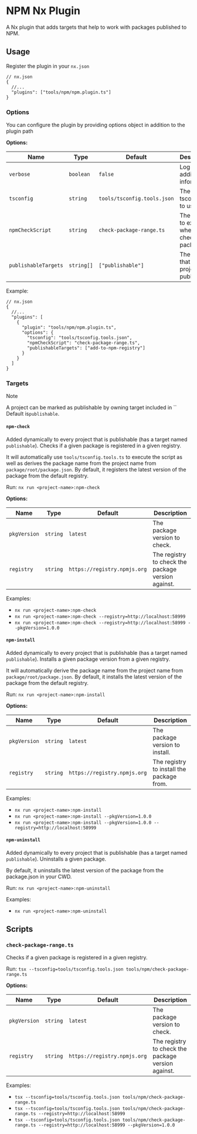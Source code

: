 # NPM Nx Plugin

A Nx plugin that adds targets that help to work with packages published to NPM.

## Usage

Register the plugin in your `nx.json`

```jsonc
// nx.json
{
  //...
  "plugins": ["tools/npm/npm.plugin.ts"]
}
```

### Options

You can configure the plugin by providing options object in addition to the plugin path

**Options:**

| Name                 | Type       | Default                     | Description                                     |
| -------------------- | ---------- | --------------------------- | ----------------------------------------------- |
| `verbose`            | `boolean`  | `false`                     | Log additional information.                     |
| `tsconfig`           | `string`   | `tools/tsconfig.tools.json` | The tsconfig file to use.                       |
| `npmCheckScript`     | `string`   | `check-package-range.ts`    | The script to execute when checking a package.  |
| `publishableTargets` | `string[]` | `["publishable"]`           | The targets that mark a project as publishable. |

Example:

```jsonc
// nx.json
{
  //...
  "plugins": [
    {
      "plugin": "tools/npm/npm.plugin.ts",
      "options": {
        "tsconfig": "tools/tsconfig.tools.json",
        "npmCheckScript": "check-package-range.ts",
        "publishableTargets": ["add-to-npm-registry"]
      }
    }
  ]
}
```

### Targets

> [!NOTE]
> A project can be marked as publishable by owning target included in ``
Default is`publishable`.

#### `npm-check`

Added dynamically to every project that is publishable (has a target named `publishable`).
Checks if a given package is registered in a given registry.

It will automatically use `tools/tsconfig.tools.ts` to execute the script as well as derives the package name from the project name from `package/root/package.json`.
By default, it registers the latest version of the package from the default registry.

Run:
`nx run <project-name>:npm-check`

**Options:**

| Name         | Type     | Default                      | Description                                        |
| ------------ | -------- | ---------------------------- | -------------------------------------------------- |
| `pkgVersion` | `string` | `latest`                     | The package version to check.                      |
| `registry`   | `string` | `https://registry.npmjs.org` | The registry to check the package version against. |

Examples:

- `nx run <project-name>:npm-check`
- `nx run <project-name>:npm-check --registry=http://localhost:58999`
- `nx run <project-name>:npm-check --registry=http://localhost:58999 --pkgVersion=1.0.0`

#### `npm-install`

Added dynamically to every project that is publishable (has a target named `publishable`).
Installs a given package version from a given registry.

It will automatically derive the package name from the project name from `package/root/package.json`.
By default, it installs the latest version of the package from the default registry.

Run:
`nx run <project-name>:npm-install`

**Options:**

| Name         | Type     | Default                      | Description                               |
| ------------ | -------- | ---------------------------- | ----------------------------------------- |
| `pkgVersion` | `string` | `latest`                     | The package version to install.           |
| `registry`   | `string` | `https://registry.npmjs.org` | The registry to install the package from. |

Examples:

- `nx run <project-name>:npm-install`
- `nx run <project-name>:npm-install --pkgVersion=1.0.0`
- `nx run <project-name>:npm-install --pkgVersion=1.0.0 --registry=http://localhost:58999`

#### `npm-uninstall`

Added dynamically to every project that is publishable (has a target named `publishable`).
Uninstalls a given package.

By default, it uninstalls the latest version of the package from the package.json in your CWD.

Run:
`nx run <project-name>:npm-uninstall`

Examples:

- `nx run <project-name>:npm-uninstall`

## Scripts

### `check-package-range.ts`

Checks if a given package is registered in a given registry.

Run:
`tsx --tsconfig=tools/tsconfig.tools.json tools/npm/check-package-range.ts`

**Options:**

| Name         | Type     | Default                      | Description                                        |
| ------------ | -------- | ---------------------------- | -------------------------------------------------- |
| `pkgVersion` | `string` | `latest`                     | The package version to check.                      |
| `registry`   | `string` | `https://registry.npmjs.org` | The registry to check the package version against. |

Examples:

- `tsx --tsconfig=tools/tsconfig.tools.json tools/npm/check-package-range.ts`
- `tsx --tsconfig=tools/tsconfig.tools.json tools/npm/check-package-range.ts --registry=http://localhost:58999`
- `tsx --tsconfig=tools/tsconfig.tools.json tools/npm/check-package-range.ts --registry=http://localhost:58999 --pkgVersion=1.0.0`
